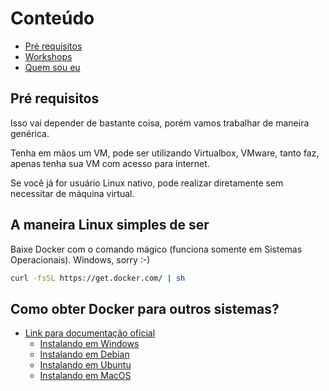 # Conteúdo

- [Pré requisitos](#pre-requisitos)
- [Workshops](#workshops)
- [Quem sou eu](quem-sou-eu)

<a name="pre-requisitos"></a>
## Pré requisitos

Isso vai depender de bastante coisa, porém vamos trabalhar de maneira genérica.

Tenha em mãos um VM, pode ser utilizando Virtualbox, VMware, tanto faz, apenas tenha sua VM com acesso para internet.

Se você já for usuário Linux nativo, pode realizar diretamente sem necessitar de máquina virtual.


<a name="maneira-linux-simples-de-ser"></a>
## A maneira Linux simples de ser

Baixe Docker com o comando mágico (funciona somente em Sistemas Operacionais). Windows, sorry :-)

```bash
curl -fsSL https://get.docker.com/ | sh
```

<a name="como-obter-docker"></a>
## Como obter Docker para outros sistemas?

- [Link para documentação oficial](https://docs.docker.com/install/)
    - [Instalando em Windows](https://docs.docker.com/docker-for-windows/install/)
    - [Instalando em Debian](https://docs.docker.com/install/linux/docker-ce/debian/)
    - [Instalando em Ubuntu](https://docs.docker.com/install/linux/docker-ce/ubuntu/)
    - [Instalando em MacOS](https://docs.docker.com/docker-for-mac/install/)
